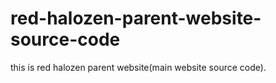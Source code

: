 # red-halozen-parent-website-source-code
this is red halozen parent website(main website source code).
